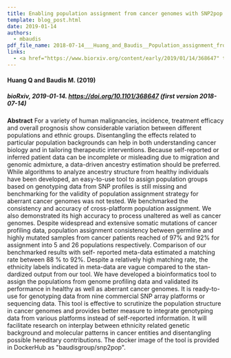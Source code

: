 ```yaml
---
title: Enabling population assignment from cancer genomes with SNP2pop
template: blog_post.html 
date: 2019-01-14
authors:
  - mbaudis
pdf_file_name: 2018-07-14___Huang_and_Baudis__Population_assignment_from_cancer_genome_data__biorXiv.pdf
links:
  - <a href="https://www.biorxiv.org/content/early/2019/01/14/368647" target="_blank">[bioRxiv]</a>
---
```


#### Huang Q and Baudis M. (2019)
##### bioRxiv, 2019-01-14. https://doi.org/10.1101/368647 (first version 2018-07-14)

**Abstract** For a variety of human malignancies, incidence, treatment efficacy and overall prognosis show considerable variation between different populations and ethnic groups. Disentangling the effects related to particular population backgrounds can help in both understanding cancer biology and in tailoring therapeutic interventions. Because self-reported or inferred patient data can be incomplete or misleading due to migration and genomic admixture, a data-driven ancestry estimation should be preferred. While algorithms to analyze ancestry structure from healthy individuals have been developed, an easy-to-use tool to assign population groups based on genotyping data from SNP profiles is still missing and benchmarking for the validity of population assignment strategy for aberrant cancer genomes was not tested.<!--more--> We benchmarked the consistency and accuracy of cross-platform population assignment. We also demonstrated its high accuracy to process unaltered as well as cancer genomes. Despite widespread and extensive somatic mutations of cancer profiling data, population assignment consistency between germline and highly mutated samples from cancer patients reached of 97% and 92% for assignment into 5 and 26 populations respectively. Comparison of our benchmarked results with self- reported meta-data estimated a matching rate between 88 % to 92%. Despite a relatively high matching rate, the ethnicity labels indicated in meta-data are vague compared to the stan- dardized output from our tool. We have developed a bioinformatics tool to assign the populations from genome profiling data and validated its performance in healthy as well as aberrant cancer genomes. It is ready-to-use for genotyping data from nine commercial SNP array platforms or sequencing data. This tool is effective to scrutinize the population structure in cancer genomes and provides better measure to integrate genotyping data from various platforms instead of self-reported information. It will facilitate research on interplay between ethnicity related genetic background and molecular patterns in cancer entities and disentangling possible hereditary contributions. The docker image of the tool is provided in DockerHub as "baudisgroup/snp2pop".
